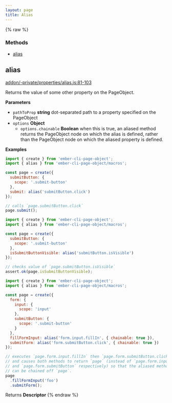 ```yaml
---
layout: page
title: Alias
---
```


{% raw %}
### Methods

- [alias](#alias)

## alias

[addon/-private/properties/alias.js:81-103](https://github.com/san650/ember-cli-page-object/blob/0f20135d16179278eb6fec7b04b505be79f096ef/addon/-private/properties/alias.js#L81-L103 "Source code on GitHub")

Returns the value of some other property on the PageObject.

**Parameters**

-   `pathToProp` **string** dot-separated path to a property specified on the PageObject
-   `options` **Object**
    -   `options.chainable` **Boolean** when this is true, an aliased
        method returns the PageObject node on which the alias is defined, rather
        than the PageObject node on which the aliased property is defined.

**Examples**

```javascript
import { create } from 'ember-cli-page-object';
import { alias } from 'ember-cli-page-object/macros';

const page = create({
  submitButton: {
    scope: '.submit-button'
  },
  submit: alias('submitButton.click')
});

// calls `page.submitButton.click`
page.submit();
```

```javascript
import { create } from 'ember-cli-page-object';
import { alias } from 'ember-cli-page-object/macros';

const page = create({
  submitButton: {
    scope: '.submit-button'
  },
  isSubmitButtonVisible: alias('submitButton.isVisible')
});

// checks value of `page.submitButton.isVisible`
assert.ok(page.isSubmitButtonVisible);
```

```javascript
import { create } from 'ember-cli-page-object';
import { alias } from 'ember-cli-page-object/macros';

const page = create({
  form: {
    input: {
      scope: 'input'
    },
    submitButton: {
      scope: '.submit-button'
    }
  },
  fillFormInput: alias('form.input.fillIn', { chainable: true }),
  submitForm: alias('form.submitButton.click', { chainable: true })
});

// executes `page.form.input.fillIn` then `page.form.submitButton.click`
// and causes both methods to return `page` (instead of `page.form.input`
// and `page.form.submitButton` respectively) so that the aliased methods
// can be chained off `page`.
page
  .fillFormInput('foo')
  .submitForm();
```

Returns **Descriptor**
{% endraw %}